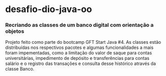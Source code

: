 # desafio-dio-java-oo
### Recriando as classes de um banco digital com orientação a objetos

Projeto feito como parte do bootcamp GFT Start Java #4. As classes estão distribuídas nos respectivos pacotes e algumas funcionalidades a mais foram impementadas, como a limitação do valor de saque para contas universitárias, impedimento de depósito e transferências para contas salário e o registro das transações e consulta desse histórico através da classe Banco.
